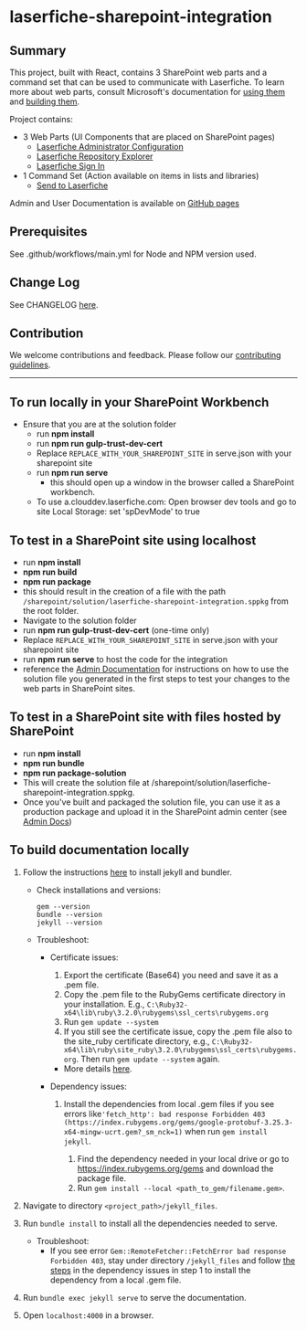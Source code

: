 <!--Copyright (c) Laserfiche.
Licensed under the MIT License. See LICENSE.md in the project root for license information.-->

# laserfiche-sharepoint-integration

## Summary

This project, built with React, contains 3 SharePoint web parts and a command set that can be used to communicate with Laserfiche. To learn more about web parts, consult Microsoft's documentation for [using them](https://support.microsoft.com/en-us/office/using-web-parts-on-sharepoint-pages-336e8e92-3e2d-4298-ae01-d404bbe751e0) and [building them](https://learn.microsoft.com/en-us/sharepoint/dev/spfx/web-parts/get-started/build-a-hello-world-web-part).

Project contains:

- 3 Web Parts (UI Components that are placed on SharePoint pages)
  - [Laserfiche Administrator Configuration](./src/webparts/laserficheAdminConfiguration/)
  - [Laserfiche Repository Explorer](./src/webparts/LaserficheRepositoryAccessWebPart/)
  - [Laserfiche Sign In](./src/webparts/sendToLaserficheLoginComponent/)
- 1 Command Set (Action available on items in lists and libraries)
  - [Send to Laserfiche](./src/extensions/savetoLaserfiche/)

Admin and User Documentation is available on [GitHub pages](https://laserfiche.github.io/laserfiche-sharepoint-integration/)

## Prerequisites

See .github/workflows/main.yml for Node and NPM version used.

## Change Log

See CHANGELOG [here](./jekyll_files/CHANGELOG.md).

## Contribution

We welcome contributions and feedback. Please follow our [contributing guidelines](./CONTRIBUTING.md).

---

## To run locally in your SharePoint Workbench

- Ensure that you are at the solution folder
  - run **npm install**
  - run **npm run gulp-trust-dev-cert**
  - Replace `REPLACE_WITH_YOUR_SHAREPOINT_SITE` in serve.json with your sharepoint site
  - run **npm run serve**
    - this should open up a window in the browser called a SharePoint workbench.
  - To use a.clouddev.laserfiche.com: Open browser dev tools and go to site Local Storage: set 'spDevMode' to true

## To test in a SharePoint site using localhost

- run **npm install**
- **npm run build**
- **npm run package**
- this should result in the creation of a file with the path `/sharepoint/solution/laserfiche-sharepoint-integration.sppkg` from the root folder.
- Navigate to the solution folder
- run **npm run gulp-trust-dev-cert** (one-time only)
- Replace `REPLACE_WITH_YOUR_SHAREPOINT_SITE` in serve.json with your sharepoint site
- run **npm run serve** to host the code for the integration
- reference the [Admin Documentation](https://laserfiche.github.io/laserfiche-sharepoint-integration/docs/admin-documentation) for instructions on how to use the solution file you generated in the first steps to test your changes to the web parts in SharePoint sites.

## To test in a SharePoint site with files hosted by SharePoint

- run **npm install**
- **npm run bundle**
- **npm run package-solution**
- This will create the solution file at /sharepoint/solution/laserfiche-sharepoint-integration.sppkg.
- Once you've built and packaged the solution file, you can use it as a production package and upload it in the SharePoint admin center (see [Admin Docs](https://laserfiche.github.io/laserfiche-sharepoint-integration/docs/admin-documentation))

## To build documentation locally

1. Follow the instructions [here](https://jekyllrb.com/docs/) to install jekyll and bundler. 
    
    - Check installations and versions:
      ```
      gem --version
      bundle --version
      jekyll --version
      ```

    - Troubleshoot:
      - Certificate issues: 
        1. Export the certificate (Base64) you need and save it as a .pem file. 
        1. Copy the .pem file to the RubyGems certificate directory in your installation. E.g., `C:\Ruby32-x64\lib\ruby\3.2.0\rubygems\ssl_certs\rubygems.org`
        1. Run `gem update --system`
        1. If you still see the certificate issue, copy the .pem file also to the site_ruby certificate directory, e.g., `C:\Ruby32-x64\lib\ruby\site_ruby\3.2.0\rubygems\ssl_certs\rubygems.org`. Then run `gem update --system` again.
        - More details [here](https://bundler.io/guides/rubygems_tls_ssl_troubleshooting_guide.html#updating-ca-certificates).
      
      - Dependency issues:
        1.  <tag id="fetch_error">Install the dependencies from local .gem files if you see errors like`'fetch_http': bad response Forbidden 403 (https://index.rubygems.org/gems/google-protobuf-3.25.3-x64-mingw-ucrt.gem?_sm_nck=1)` when run `gem install jekyll`.
            1. Find the dependency needed in your local drive or go to https://index.rubygems.org/gems and download the package file.
            1. Run `gem install --local <path_to_gem/filename.gem>`.

1. Navigate to directory `<project_path>/jekyll_files`.
1. Run `bundle install` to install all the dependencies needed to serve.
    - Troubleshoot:
      - If you see error `Gem::RemoteFetcher::FetchError bad response Forbidden 403`, stay under directory `/jekyll_files` and follow [the steps](#fetch_error) in the dependency issues in step 1 to install the dependency from a local .gem file.
1. Run `bundle exec jekyll serve` to serve the documentation.
1. Open `localhost:4000` in a browser.
